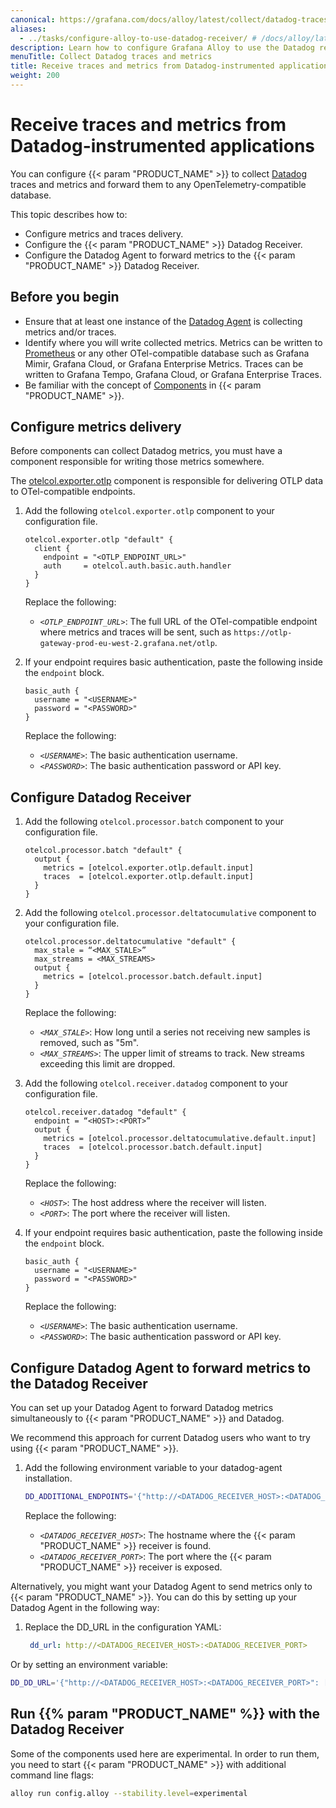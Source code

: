 ```yaml
---
canonical: https://grafana.com/docs/alloy/latest/collect/datadog-traces-metrics/
aliases:
  - ../tasks/configure-alloy-to-use-datadog-receiver/ # /docs/alloy/latest/tasks/configure-alloy-to-use-datadog-receiver/
description: Learn how to configure Grafana Alloy to use the Datadog receiver
menuTitle: Collect Datadog traces and metrics
title: Receive traces and metrics from Datadog-instrumented applications
weight: 200
---
```


# Receive traces and metrics from Datadog-instrumented applications

You can configure {{< param "PRODUCT_NAME" >}} to collect [Datadog][] traces and metrics and forward them to any OpenTelemetry-compatible database.

This topic describes how to:

* Configure metrics and traces delivery.
* Configure the {{< param "PRODUCT_NAME" >}} Datadog Receiver.
* Configure the Datadog Agent to forward metrics to the {{< param "PRODUCT_NAME" >}} Datadog Receiver.

## Before you begin

* Ensure that at least one instance of the [Datadog Agent][] is collecting metrics and/or traces.
* Identify where you will write collected metrics.
  Metrics can be written to [Prometheus]() or any other OTel-compatible database such as Grafana Mimir, Grafana Cloud, or Grafana Enterprise Metrics.
  Traces can be written to Grafana Tempo, Grafana Cloud, or Grafana Enterprise Traces.
* Be familiar with the concept of [Components][] in {{< param "PRODUCT_NAME" >}}.

## Configure metrics delivery

Before components can collect Datadog metrics, you must have a component responsible for writing those metrics somewhere.

The [otelcol.exporter.otlp][] component is responsible for delivering OTLP data to OTel-compatible endpoints.

1. Add the following `otelcol.exporter.otlp` component to your configuration file.

   ```alloy
   otelcol.exporter.otlp "default" {
     client {
       endpoint = "<OTLP_ENDPOINT_URL>"
       auth     = otelcol.auth.basic.auth.handler
     }
   }
   ```

   Replace the following:

    - _`<OTLP_ENDPOINT_URL>`_: The full URL of the OTel-compatible endpoint where metrics and traces will be sent, such as `https://otlp-gateway-prod-eu-west-2.grafana.net/otlp`.

1. If your endpoint requires basic authentication, paste the following inside the `endpoint` block.

   ```alloy
   basic_auth {
     username = "<USERNAME>"
     password = "<PASSWORD>"
   }
   ```

   Replace the following:

    - _`<USERNAME>`_: The basic authentication username.
    - _`<PASSWORD>`_: The basic authentication password or API key.

## Configure Datadog Receiver

1. Add the following `otelcol.processor.batch` component to your configuration file.

   ```alloy
   otelcol.processor.batch "default" {
     output {
       metrics = [otelcol.exporter.otlp.default.input]
       traces  = [otelcol.exporter.otlp.default.input]
     }
   }
   ```

1. Add the following `otelcol.processor.deltatocumulative` component to your configuration file.

   ```alloy
   otelcol.processor.deltatocumulative "default" {
     max_stale = “<MAX_STALE>”
     max_streams = <MAX_STREAMS>
     output {
       metrics = [otelcol.processor.batch.default.input]
     }
   }
   ```

   Replace the following:

    - _`<MAX_STALE>`_: How long until a series not receiving new samples is removed, such as "5m".
    - _`<MAX_STREAMS>`_: The upper limit of streams to track. New streams exceeding this limit are dropped.

1. Add the following `otelcol.receiver.datadog` component to your configuration file.

   ```alloy
   otelcol.receiver.datadog "default" {
     endpoint = “<HOST>:<PORT>”
     output {
       metrics = [otelcol.processor.deltatocumulative.default.input]
       traces  = [otelcol.processor.batch.default.input]
     }
   }
   ```

    Replace the following:

    - _`<HOST>`_: The host address where the receiver will listen.
    - _`<PORT>`_: The port where the receiver will listen.

1. If your endpoint requires basic authentication, paste the following inside the `endpoint` block.

   ```alloy
   basic_auth {
     username = "<USERNAME>"
     password = "<PASSWORD>"
   }
   ```

    Replace the following:

    - _`<USERNAME>`_: The basic authentication username.
    - _`<PASSWORD>`_: The basic authentication password or API key.

## Configure Datadog Agent to forward metrics to the Datadog Receiver

You can set up your Datadog Agent to forward Datadog metrics simultaneously to {{< param "PRODUCT_NAME" >}} and Datadog.

We recommend this approach for current Datadog users who want to try using {{< param "PRODUCT_NAME" >}}.

1. Add the following environment variable to your datadog-agent installation.

   ```bash
   DD_ADDITIONAL_ENDPOINTS='{"http://<DATADOG_RECEIVER_HOST>:<DATADOG_RECEIVER_PORT>": ["datadog-receiver"]}'
   ```

   Replace the following:

    - _`<DATADOG_RECEIVER_HOST>`_: The hostname where the {{< param "PRODUCT_NAME" >}} receiver is found.
    - _`<DATADOG_RECEIVER_PORT>`_: The port where the {{< param "PRODUCT_NAME" >}} receiver is exposed.

Alternatively, you might want your Datadog Agent to send metrics only to {{< param "PRODUCT_NAME" >}}. 
You can do this by setting up your Datadog Agent in the following way:

1. Replace the DD_URL in the configuration YAML:

   ```yaml
    dd_url: http://<DATADOG_RECEIVER_HOST>:<DATADOG_RECEIVER_PORT>
   ```
Or by setting an environment variable:


   ```bash
   DD_DD_URL='{"http://<DATADOG_RECEIVER_HOST>:<DATADOG_RECEIVER_PORT>": ["datadog-receiver"]}'
   ```

## Run {{% param "PRODUCT_NAME" %}} with the Datadog Receiver

Some of the components used here are experimental. In order to run them, you need to start {{< param "PRODUCT_NAME" >}} with additional command line flags:

   ```bash
   alloy run config.alloy --stability.level=experimental
   ```

[Datadog]: https://www.datadoghq.com/
[Datadog Agent]: https://docs.datadoghq.com/agent/
[Prometheus]: https://prometheus.io
[OTLP]: https://opentelemetry.io/docs/specs/otlp/
[otelcol.exporter.otlp]: ../../reference/components/otelcol/otelcol.exporter.otlp
[otelcol.exporter.otlp]: ../../reference/components/otelcol/otelcol.exporter.otlp
[Components]: ../../get-started/components
